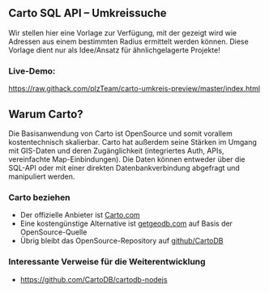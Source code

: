## Carto SQL API – Umkreissuche  
Wir stellen hier eine Vorlage zur Verfügung,
mit der gezeigt wird wie Adressen aus einem bestimmten Radius ermittelt werden können.
Diese Vorlage dient nur als Idee/Ansatz für ähnlichgelagerte Projekte! 


### Live-Demo:
https://raw.githack.com/plzTeam/carto-umkreis-preview/master/index.html

## Warum Carto?
Die Basisanwendung von Carto ist OpenSource und somit vorallem kostentechnisch skalierbar.
Carto hat außerdem seine Stärken im Umgang mit GIS-Daten und deren Zugänglichkeit
(integriertes Auth, APIs, vereinfachte Map-Einbindungen).
Die Daten können entweder über die SQL-API oder mit einer direkten Datenbankverbindung abgefragt und manipuliert werden.
### Carto beziehen
+ Der offizielle Anbieter ist [Carto.com](https://carto.com/)
+ Eine kostengünstige Alternative ist [getgeodb.com](https://getgeodb.com/) auf Basis der OpenSource-Quelle
+ Übrig bleibt das OpenSource-Repository auf [github/CartoDB](https://github.com/CartoDB)

### Interessante Verweise für die Weiterentwicklung   
+ https://github.com/CartoDB/cartodb-nodejs
